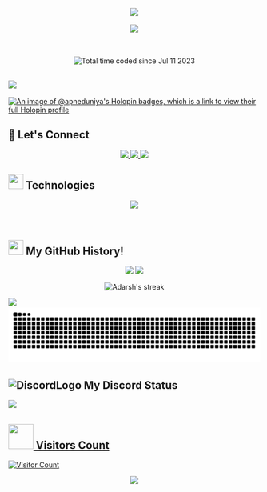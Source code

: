 <p align="center">
  <img src="https://capsule-render.vercel.app/api?text=Hey!%20Thats%20me%20Adarsh%20😉&animation=fadeIn&type=waving&color=gradient&height=160&section=header"/>
</p>

<p align="center">
  <img src="https://i.pinimg.com/originals/3a/28/1d/3a281dd0cf5b4b85e112d555df6d5044.gif"/>
</p>

<br />

<p align="center">
  <img src="https://wakatime.com/badge/user/6c6e28b5-0199-455c-b61e-30edc358fb1c.svg" alt="Total time coded since Jul 11 2023" />
</p>

<br />

<img src="https://readme-typing-svg.demolab.com?font=Tilt+Neon&size=35&duration=1500&pause=1000&width=540&lines=Full+Stack+Developer;ReactJS+Develpoer;NextJS+Developer;Django+Developer;Python+Developer;Fastapi+Developer;Creative+Fellow;Self+Learner" />

<br />

[![An image of @apneduniya's Holopin badges, which is a link to view their full Holopin profile](https://holopin.me/apneduniya)](https://holopin.io/@apneduniya)

## 🔗 Let's Connect

<p align="center">
  <a href="https://www.thatsmeadarsh.co" target="_blank">
    <img height="50" src="https://user-images.githubusercontent.com/46517096/166972883-f5f1d88c-0246-4374-88ac-ded0f2cf0699.png"/>
  </a>
  <a href="https://www.linkedin.com/in/thatsmeadarsh/" target="_blank">
    <img height="50" src="https://user-images.githubusercontent.com/46517096/166973395-19676cd8-f8ec-4abf-83ff-da8243505b82.png"/>
  </a>
  <a href="https://twitter.com/thatsmeadarsh" target="_blank">
    <img height="50" src="https://user-images.githubusercontent.com/46517096/166974271-91dfa250-d70b-4cb9-8707-f1bda1b708c3.png"/>
  </a>
</p>

## <img src= "https://media.giphy.com/media/hpFCIpvGxUKgTfjRKl/giphy.gif" width="30px" height="30px"> Technologies

<!-- <p align="center">
<img src="https://cdn.jsdelivr.net/gh/devicons/devicon/icons/vscode/vscode-original.svg" alt="vscode" width="45" height="45"/>
<img src="https://raw.githubusercontent.com/devicons/devicon/master/icons/python/python-original-wordmark.svg" alt="python" width="45" height="45" />
<img src="https://cdn.jsdelivr.net/gh/devicons/devicon/icons/cplusplus/cplusplus-original.svg" width="45" height="45"/>
<img src="https://raw.githubusercontent.com/devicons/devicon/master/icons/javascript/javascript-original.svg" alt="javascript" width="45" height="45" />
<img src="https://raw.githubusercontent.com/devicons/devicon/master/icons/react/react-original-wordmark.svg" alt="react" width="45" height="45" />
<img src="https://cdn.jsdelivr.net/gh/devicons/devicon/icons/html5/html5-original.svg" alt="html" width="45" height="45"/>
<img src="https://raw.githubusercontent.com/devicons/devicon/master/icons/bootstrap/bootstrap-plain.svg" alt="bootstrap" width="45" height="45" />
<img src="https://raw.githubusercontent.com/devicons/devicon/master/icons/css3/css3-original-wordmark.svg" alt="css3" width="45" height="45" />
<img src="https://raw.githubusercontent.com/devicons/devicon/master/icons/mongodb/mongodb-original.svg" alt="mongodb" width="45" height="45" />
<img src="https://raw.githubusercontent.com/devicons/devicon/master/icons/mysql/mysql-original-wordmark.svg" alt="mysql" width="45" height="45" />
<img src="https://raw.githubusercontent.com/devicons/devicon/master/icons/nodejs/nodejs-original-wordmark.svg" alt="nodejs" width="45" height="45" />
<img src="https://cdn.jsdelivr.net/gh/devicons/devicon/icons/git/git-original.svg" alt="git" width="45" height="45"/>
</p> -->

<p align="center">
   <img src="https://skillicons.dev/icons?i=html,css,js,bash,git,mysql,mongodb,firebase,cpp,react,nextjs,py,github,django,fastapi,netlify,nodejs,replit,vscode,solidity,vercel,codepen"/>
</p>
<br>

## <img src="https://media.giphy.com/media/iY8CRBdQXODJSCERIr/giphy.gif" width="30px" height="30px"> My GitHub History!

<p align="center">
  <img src="https://github-readme-stats.vercel.app/api?username=apneduniya&count_private=true&show_icons=true&include_all_commits=true&theme=dark#gh-dark-mode-only"/>
  <img src="https://github-readme-stats.vercel.app/api/top-langs/?username=apneduniya&hide=TeX&layout=compact&theme=dark#gh-dark-mode-only"/>
  <p align="center">
  <img title="🔥 Get streak stats for your profile at git.io/streak-stats" alt="Adarsh's streak" src="https://github-readme-streak-stats.herokuapp.com/?user=apneduniya&theme=black-ice&hide_border=true&stroke=0000&background=000000"/>
  </p>
  <img src="https://github-profile-trophy.vercel.app/?username=apneduniya&theme=onedark"/>
<!--   <img src="https://stats.quine.sh/thatsmeadarsh/topics-over-time?theme=dark" /> -->
  <img src="https://raw.githubusercontent.com/apneduniya/apneduniya/output/snake.svg" alt="Snake animation" />
</p>
 
## <img src="https://img.icons8.com/color/256/discord-logo.png" width="30px" height="30px" alt="DiscordLogo"> My Discord Status
 
 <a href="https://discord.com/users/1059415927789195306" target="_blank"><img src="https://discord.c99.nl/widget/theme-3/1059415927789195306.png"/>

## <img src="https://media.giphy.com/media/v1.Y2lkPTc5MGI3NjExYWEwZDZmMTdhZGEzMWQ3ZDlmNGFmZGEwZGJjMDQ1NzAzODg3ZmRmZCZjdD1z/LM7mVNy0iAZpTBAkIH/giphy.gif" width="50px" height="50px"> Visitors Count

  ![Visitor Count](https://profile-counter.glitch.me/apneduniya/count.svg)

<p align="center">
  <img src="https://capsule-render.vercel.app/api?type=waving&color=gradient&height=160&section=footer"/>
</p>
